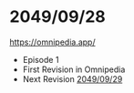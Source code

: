 # 2049/09/28

https://omnipedia.app/
- Episode 1
- First Revision in Omnipedia
- Next Revision [2049/09/29](20490929.md "2049/09/29")
